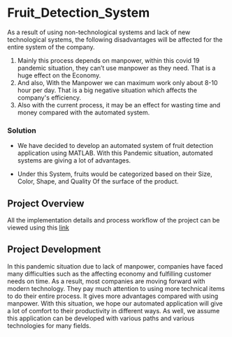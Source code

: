 # Fruit_Detection_System
As a result of using non-technological systems and lack of new technological systems, the following disadvantages will be affected for the entire system of the company.

1. Mainly this process depends on manpower, within this covid 19 pandemic situation, they can’t use manpower as they need. That is a huge effect on the Economy. 
2. And also, With the Manpower we can maximum work only about 8-10 hour per day. That is a big negative situation which affects the company's efficiency. 
3. Also with the current process, it may be an effect for wasting time and money compared with the automated system.

### Solution

- We have decided to develop an automated system of fruit detection application using MATLAB. With this Pandemic situation, automated systems are giving a lot of advantages. 
* Under this System, fruits would be categorized based on their Size, Color, Shape, and Quality Of the surface of the product.

## Project Overview
All the implementation details and process workflow of the project can be viewed using this [link](https://drive.google.com/file/d/10q43sfd1dec0jdVNltPRcJe_kiAQgRPo/view?usp=sharing)

## Project Development
In this pandemic situation due to lack of manpower, companies have faced many difficulties such as the affecting economy and fulfilling customer needs on time. As a result, most companies are moving forward with modern technology. They pay much attention to using more technical items to do their entire process. It gives more advantages compared with using manpower. With this situation, we hope our automated application will give a lot of comfort to their productivity in different ways. As well, we assume this application can be developed with various paths and various technologies for many fields.
